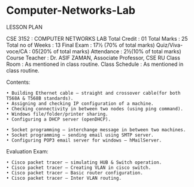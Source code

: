 # Computer-Networks-Lab

LESSON PLAN

CSE 3152          : COMPUTER NETWORKS LAB
Total Credit      : 01
Total Marks       : 25
Total no of Weeks : 13 
Final Exam        : 17½ (70% of total marks)
Quiz/Viva-voce/CA : 05(20% of total marks)
Attendance        : 2½(10% of total marks)
Course Teacher    : Dr. ASIF ZAMAN, Associate Professor, CSE RU
Class Room        : As mentioned in class routine.
Class Schedule    : As mentioned in class routine.

Contents:

    • Building Ethernet cable – straight and crossover cable(for both T568A & T568B standards).
    • Assigning and checking IP configuration of a machine.
    • Checking connectivity in between two nodes (using ping command).
    • Windows file/folder/printer sharing.
    • Configuring a DHCP server (openDHCP).
    
    • Socket programming – interchange message in between two machines.
    • Socket programming – sending email using SMTP server.
    • Configuring POP3 email server for windows – hMailServer.

Evaluation Exam:

    • Cisco packet tracer – simulating HUB & Switch operation.
    • Cisco packet tracer – Creating VLAN in cisco switch.
    • Cisco packet tracer – Basic router configuration.
    • Cisco packet tracer – Inter VLAN routing.
    
    
